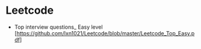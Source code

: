 # Leetcode

- Top interview questions_ Easy level [https://github.com/lxn1021/Leetcode/blob/master/Leetcode_Top_Easy.pdf]
